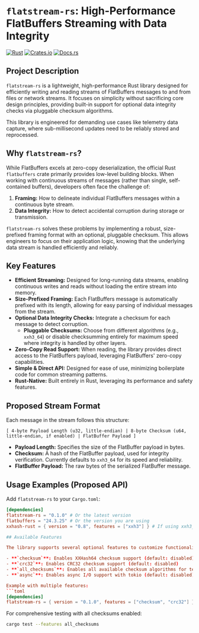 # `flatstream-rs`: High-Performance FlatBuffers Streaming with Data Integrity

[![Rust](https://github.com/dallasmarlow/flatstream-rs/actions/workflows/rust.yml/badge.svg)](https://github.com/dallasmarlow/flatstream-rs/actions/workflows/rust.yml)
[![Crates.io](https://img.shields.io/crates/v/flatstream-rs.svg)](https://crates.io/crates/flatstream-rs)
[![Docs.rs](https://docs.rs/flatstream-rs/badge.svg)](https://docs.rs/flatstream-rs)

## Project Description

`flatstream-rs` is a lightweight, high-performance Rust library designed for efficiently writing and reading streams of FlatBuffers messages to and from files or network streams. It focuses on simplicity without sacrificing core design principles, providing built-in support for optional data integrity checks via pluggable checksum algorithms.

This library is engineered for demanding use cases like telemetry data capture, where sub-millisecond updates need to be reliably stored and reprocessed.

## Why `flatstream-rs`?

While FlatBuffers excels at zero-copy deserialization, the official Rust `flatbuffers` crate primarily provides low-level building blocks. When working with continuous streams of messages (rather than single, self-contained buffers), developers often face the challenge of:

1.  **Framing:** How to delineate individual FlatBuffers messages within a continuous byte stream.
2.  **Data Integrity:** How to detect accidental corruption during storage or transmission.

`flatstream-rs` solves these problems by implementing a robust, size-prefixed framing format with an optional, pluggable checksum. This allows engineers to focus on their application logic, knowing that the underlying data stream is handled efficiently and reliably.

## Key Features

* **Efficient Streaming:** Designed for long-running data streams, enabling continuous writes and reads without loading the entire stream into memory.
* **Size-Prefixed Framing:** Each FlatBuffers message is automatically prefixed with its length, allowing for easy parsing of individual messages from the stream.
* **Optional Data Integrity Checks:** Integrate a checksum for each message to detect corruption.
    * **Pluggable Checksums:** Choose from different algorithms (e.g., `xxh3_64`) or disable checksumming entirely for maximum speed where integrity is handled by other layers.
* **Zero-Copy Read Support:** When reading, the library provides direct access to the FlatBuffers payload, leveraging FlatBuffers' zero-copy capabilities.
* **Simple & Direct API:** Designed for ease of use, minimizing boilerplate code for common streaming patterns.
* **Rust-Native:** Built entirely in Rust, leveraging its performance and safety features.

## Proposed Stream Format

Each message in the stream follows this structure:

`[ 4-byte Payload Length (u32, little-endian) | 8-byte Checksum (u64, little-endian, if enabled) | FlatBuffer Payload ]`

* **Payload Length:** Specifies the size of the FlatBuffer payload in bytes.
* **Checksum:** A hash of the FlatBuffer payload, used for integrity verification. Currently defaults to `xxh3_64` for its speed and reliability.
* **FlatBuffer Payload:** The raw bytes of the serialized FlatBuffer message.

## Usage Examples (Proposed API)

Add `flatstream-rs` to your `Cargo.toml`:

```toml
[dependencies]
flatstream-rs = "0.1.0" # Or the latest version
flatbuffers = "24.3.25" # Or the version you are using
xxhash-rust = { version = "0.8", features = ["xxh3"] } # If using xxh3_64

## Available Features

The library supports several optional features to customize functionality:

- **`checksum`**: Enables XXHash64 checksum support (default: disabled)
- **`crc32`**: Enables CRC32 checksum support (default: disabled)
- **`all_checksums`**: Enables all available checksum algorithms for testing and development
- **`async`**: Enables async I/O support with tokio (default: disabled)

Example with multiple features:
```toml
[dependencies]
flatstream-rs = { version = "0.1.0", features = ["checksum", "crc32"] }
```

For comprehensive testing with all checksums enabled:
```bash
cargo test --features all_checksums
```
